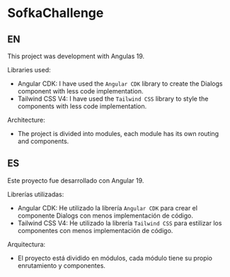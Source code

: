 # SofkaChallenge

## EN

This project was development with Angulas 19.

Libraries used:
- Angular CDK: I have used the `Angular CDK` library to create the Dialogs component with less code implementation.
- Tailwind CSS V4: I have used the `Tailwind CSS` library to style the components with less code implementation.

Architecture:
- The project is divided into modules, each module has its own routing and components.

## ES

Este proyecto fue desarrollado con Angular 19.

Librerías utilizadas:
- Angular CDK: He utilizado la librería `Angular CDK` para crear el componente Dialogs con menos implementación de código.
- Tailwind CSS V4: He utilizado la librería `Tailwind CSS` para estilizar los componentes con menos implementación de código.

Arquitectura:
- El proyecto está dividido en módulos, cada módulo tiene su propio enrutamiento y componentes.
